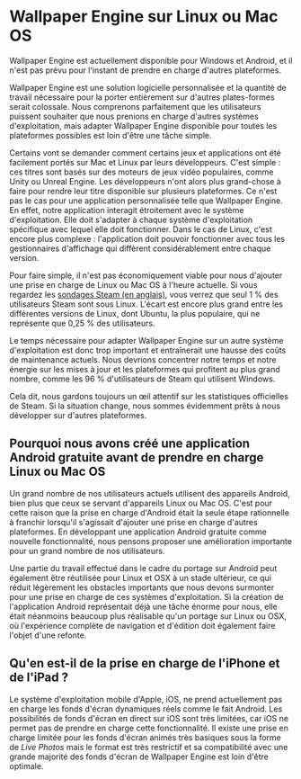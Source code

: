 # Wallpaper Engine sur Linux ou Mac OS

Wallpaper Engine est actuellement disponible pour Windows et Android, et il n'est pas prévu pour l'instant de prendre en charge d'autres plateformes.

Wallpaper Engine est une solution logicielle personnalisée et la quantité de travail nécessaire pour la porter entièrement sur d'autres plates-formes serait colossale. Nous comprenons parfaitement que les utilisateurs puissent souhaiter que nous prenions en charge d'autres systèmes d'exploitation, mais adapter Wallpaper Engine disponible pour toutes les plateformes possibles est loin d'être une tâche simple.

Certains vont se demander comment certains jeux et applications ont été facilement portés sur Mac et Linux par leurs développeurs. C'est simple : ces titres sont basés sur des moteurs de jeux vidéo populaires, comme Unity ou Unreal Engine. Les développeurs n'ont alors plus grand-chose à faire pour rendre leur titre disponible sur plusieurs plateformes. Ce n'est pas le cas pour une application personnalisée telle que Wallpaper Engine. En effet, notre application interagit étroitement avec le système d'exploitation. Elle doit s'adapter à chaque système d'exploitation spécifique avec lequel elle doit fonctionner. Dans le cas de Linux, c'est encore plus complexe : l'application doit pouvoir fonctionner avec tous les gestionnaires d'affichage qui diffèrent considérablement entre chaque version.

Pour faire simple, il n'est pas économiquement viable pour nous d'ajouter une prise en charge de Linux ou Mac OS à l'heure actuelle. Si vous regardez les [sondages Steam (en anglais)](https://store.steampowered.com/hwsurvey), vous verrez que seul 1 % des utilisateurs Steam sont sous Linux. L'écart est encore plus grand entre les différentes versions de Linux, dont Ubuntu, la plus populaire, qui ne représente que 0,25 % des utilisateurs.

Le temps nécessaire pour adapter Wallpaper Engine sur un autre système d'exploitation est donc trop important et entraînerait une hausse des coûts de maintenance actuels. Nous devrions concentrer notre temps et notre énergie sur les mises à jour et les plateformes qui profitent au plus grand nombre, comme les 96 % d'utilisateurs de Steam qui utilisent Windows.

Cela dit, nous gardons toujours un œil attentif sur les statistiques officielles de Steam. Si la situation change, nous sommes évidemment prêts à nous développer sur d'autres plateformes.

## Pourquoi nous avons créé une application Android gratuite avant de prendre en charge Linux ou Mac OS

Un grand nombre de nos utilisateurs actuels utilisent des appareils Android, bien plus que ceux se servant d'appareils Linux ou Mac OS. C'est pour cette raison que la prise en charge d'Android était la seule étape rationnelle à franchir lorsqu'il s'agissait d'ajouter une prise en charge d'autres plateformes. En développant une application Android gratuite comme nouvelle fonctionnalité, nous pensons proposer une amélioration importante pour un grand nombre de nos utilisateurs.

Une partie du travail effectué dans le cadre du portage sur Android peut également être réutilisée pour Linux et OSX à un stade ultérieur, ce qui réduit légèrement les obstacles importants que nous devons surmonter pour une prise en charge de ces systèmes d'exploitation. Si la création de l'application Android représentait déjà une tâche énorme pour nous, elle était néanmoins beaucoup plus réalisable qu'un portage sur Linux ou OSX, où l'expérience complète de navigation et d'édition doit également faire l'objet d'une refonte.

## Qu'en est-il de la prise en charge de l'iPhone et de l'iPad ?

Le système d'exploitation mobile d'Apple, iOS, ne prend actuellement pas en charge les fonds d'écran dynamiques réels comme le fait Android. Les possibilités de fonds d'écran en direct sur iOS sont très limitées, car iOS ne permet pas de prendre en charge cette fonctionnalité. Il existe une prise en charge limitée pour les fonds d'écran animés très basiques sous la forme de *Live Photos* mais le format est très restrictif et sa compatibilité avec une grande majorité des fonds d'écran de Wallpaper Engine est loin d'être optimale.